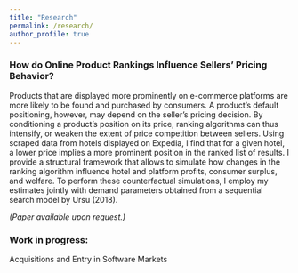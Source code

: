 ```yaml
---
title: "Research"
permalink: /research/
author_profile: true
---
```


### How do Online Product Rankings Influence Sellers’ Pricing Behavior?

Products that are displayed more prominently on e-commerce platforms are more likely to be found and purchased by consumers. A product’s default positioning, however, may depend on the seller’s pricing decision. By conditioning a product’s position on its price, ranking algorithms can thus intensify, or weaken the extent of price competition between sellers. Using scraped data from hotels displayed on Expedia, I find that for a given hotel, a lower price implies a more prominent position in the ranked list of results. I provide a structural framework that allows to simulate how changes in the ranking algorithm influence hotel and platform profits, consumer surplus, and welfare. To perform these counterfactual simulations, I employ my estimates jointly with demand parameters obtained from a sequential search model by Ursu (2018). 

_(Paper available upon request.)_

### Work in progress: 

Acquisitions and Entry in Software Markets

